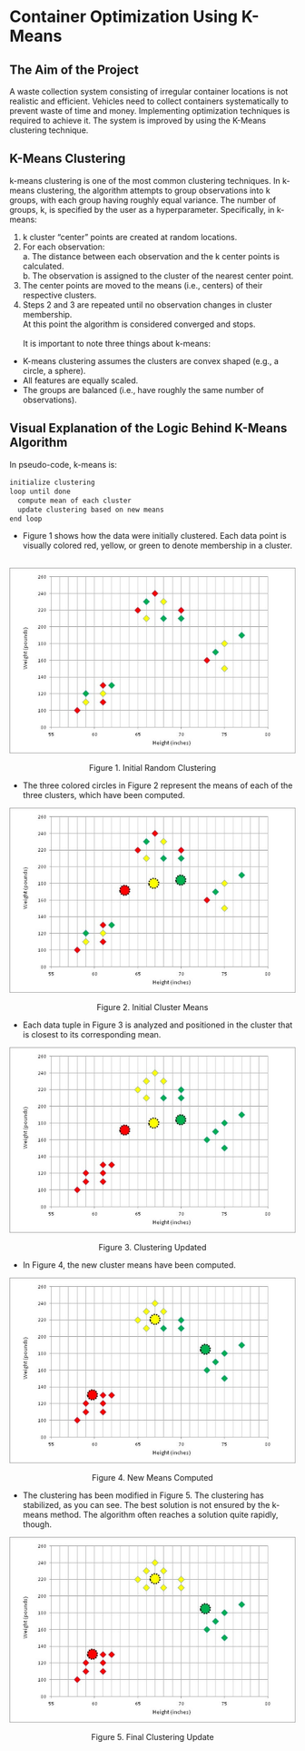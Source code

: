 # Container Optimization Using K-Means
## The Aim of the Project 
A waste collection system consisting of irregular container locations is not realistic and efficient. Vehicles need to collect containers systematically to prevent waste of time and money. Implementing optimization techniques is required to achieve it. The system is improved by using the K-Means clustering technique. 
## K-Means Clustering 
k-means clustering is one of the most common clustering techniques. In k-means clustering, the algorithm attempts to group observations into k groups, with each group having roughly equal variance. The number of groups, k, is specified by the user as a hyperparameter. Specifically, in k-means:
  1. k cluster “center” points are created at random locations. <br>
  2. For each observation: <br>
    a. The distance between each observation and the k center points is calculated. <br>
    b. The observation is assigned to the cluster of the nearest center point. <br>
  3. The center points are moved to the means (i.e., centers) of their respective clusters. <br>
  4. Steps 2 and 3 are repeated until no observation changes in cluster membership. <br>
At this point the algorithm is considered converged and stops. <br> <br>
It is important to note three things about k-means:
- K-means clustering assumes the clusters are convex shaped (e.g., a circle, a sphere). <br>
- All features are equally scaled. <br>
- The groups are balanced (i.e., have roughly the same number of observations). <br>

## Visual Explanation of the Logic Behind K-Means Algorithm 

In pseudo-code, k-means is: <br> 

```
initialize clustering 
loop until done
  compute mean of each cluster
  update clustering based on new means
end loop
```

- Figure 1 shows how the data were initially clustered. Each data point is visually colored red, yellow, or green to denote membership in a cluster. <br> <br>
<p align="center">
  <img src="https://github.com/195-Patika-Dev-Paycore-Net-Bootcamp/assignment-4-berkdemirciogluu/blob/master/images/initialclustering.jpg"/>
</p>
<p align="center"> Figure 1. Initial Random Clustering </p>

- The three colored circles in Figure 2 represent the means of each of the three clusters, which have been computed.
<p align="center">
  <img src="https://github.com/195-Patika-Dev-Paycore-Net-Bootcamp/assignment-4-berkdemirciogluu/blob/master/images/initialclustermeans.jpg"/>
</p>
<p align="center"> Figure 2. Initial Cluster Means </p>

- Each data tuple in Figure 3 is analyzed and positioned in the cluster that is closest to its corresponding mean.
<p align="center">
  <img src="https://github.com/195-Patika-Dev-Paycore-Net-Bootcamp/assignment-4-berkdemirciogluu/blob/master/images/clusteringupdated.jpg"/>
</p>
<p align="center"> Figure 3. Clustering Updated </p>

- In Figure 4, the new cluster means have been computed.
<p align="center">
  <img src="https://github.com/195-Patika-Dev-Paycore-Net-Bootcamp/assignment-4-berkdemirciogluu/blob/master/images/newmeanscalculated.jpg"/>
</p>
<p align="center"> Figure 4. New Means Computed </p>

- The clustering has been modified in Figure 5. The clustering has stabilized, as you can see. The best solution is not ensured by the k-means method. The algorithm often reaches a solution quite rapidly, though.
<p align="center">
  <img src="https://github.com/195-Patika-Dev-Paycore-Net-Bootcamp/assignment-4-berkdemirciogluu/blob/master/images/finalclusteringupdated.jpg"/>
</p>
<p align="center"> Figure 5. Final Clustering Update </p>





